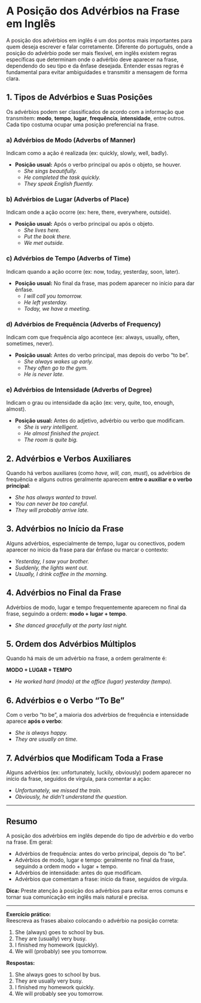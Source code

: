 # A Posição dos Advérbios na Frase em Inglês

A posição dos advérbios em inglês é um dos pontos mais importantes para quem deseja escrever e falar corretamente. Diferente do português, onde a posição do advérbio pode ser mais flexível, em inglês existem regras específicas que determinam onde o advérbio deve aparecer na frase, dependendo do seu tipo e da ênfase desejada. Entender essas regras é fundamental para evitar ambiguidades e transmitir a mensagem de forma clara.

## 1. Tipos de Advérbios e Suas Posições

Os advérbios podem ser classificados de acordo com a informação que transmitem: **modo**, **tempo**, **lugar**, **frequência**, **intensidade**, entre outros. Cada tipo costuma ocupar uma posição preferencial na frase.

### a) Advérbios de Modo (Adverbs of Manner)

Indicam como a ação é realizada (ex: quickly, slowly, well, badly).

- **Posição usual:** Após o verbo principal ou após o objeto, se houver.
  - *She sings beautifully.*
  - *He completed the task quickly.*
  - *They speak English fluently.*

### b) Advérbios de Lugar (Adverbs of Place)

Indicam onde a ação ocorre (ex: here, there, everywhere, outside).

- **Posição usual:** Após o verbo principal ou após o objeto.
  - *She lives here.*
  - *Put the book there.*
  - *We met outside.*

### c) Advérbios de Tempo (Adverbs of Time)

Indicam quando a ação ocorre (ex: now, today, yesterday, soon, later).

- **Posição usual:** No final da frase, mas podem aparecer no início para dar ênfase.
  - *I will call you tomorrow.*
  - *He left yesterday.*
  - *Today, we have a meeting.*

### d) Advérbios de Frequência (Adverbs of Frequency)

Indicam com que frequência algo acontece (ex: always, usually, often, sometimes, never).

- **Posição usual:** Antes do verbo principal, mas depois do verbo “to be”.
  - *She always wakes up early.*
  - *They often go to the gym.*
  - *He is never late.*

### e) Advérbios de Intensidade (Adverbs of Degree)

Indicam o grau ou intensidade da ação (ex: very, quite, too, enough, almost).

- **Posição usual:** Antes do adjetivo, advérbio ou verbo que modificam.
  - *She is very intelligent.*
  - *He almost finished the project.*
  - *The room is quite big.*

## 2. Advérbios e Verbos Auxiliares

Quando há verbos auxiliares (como *have, will, can, must*), os advérbios de frequência e alguns outros geralmente aparecem **entre o auxiliar e o verbo principal**:

- *She has always wanted to travel.*
- *You can never be too careful.*
- *They will probably arrive late.*

## 3. Advérbios no Início da Frase

Alguns advérbios, especialmente de tempo, lugar ou conectivos, podem aparecer no início da frase para dar ênfase ou marcar o contexto:

- *Yesterday, I saw your brother.*
- *Suddenly, the lights went out.*
- *Usually, I drink coffee in the morning.*

## 4. Advérbios no Final da Frase

Advérbios de modo, lugar e tempo frequentemente aparecem no final da frase, seguindo a ordem: **modo + lugar + tempo**.

- *She danced gracefully at the party last night.*

## 5. Ordem dos Advérbios Múltiplos

Quando há mais de um advérbio na frase, a ordem geralmente é:

**MODO + LUGAR + TEMPO**

- *He worked hard (modo) at the office (lugar) yesterday (tempo).*

## 6. Advérbios e o Verbo “To Be”

Com o verbo “to be”, a maioria dos advérbios de frequência e intensidade aparece **após o verbo**:

- *She is always happy.*
- *They are usually on time.*

## 7. Advérbios que Modificam Toda a Frase

Alguns advérbios (ex: unfortunately, luckily, obviously) podem aparecer no início da frase, seguidos de vírgula, para comentar a ação:

- *Unfortunately, we missed the train.*
- *Obviously, he didn’t understand the question.*

---

## Resumo

A posição dos advérbios em inglês depende do tipo de advérbio e do verbo na frase. Em geral:

- Advérbios de frequência: antes do verbo principal, depois do “to be”.
- Advérbios de modo, lugar e tempo: geralmente no final da frase, seguindo a ordem modo + lugar + tempo.
- Advérbios de intensidade: antes do que modificam.
- Advérbios que comentam a frase: início da frase, seguidos de vírgula.

**Dica:** Preste atenção à posição dos advérbios para evitar erros comuns e tornar sua comunicação em inglês mais natural e precisa.

---

**Exercício prático:**  
Reescreva as frases abaixo colocando o advérbio na posição correta:

1. She (always) goes to school by bus.  
2. They are (usually) very busy.  
3. I finished my homework (quickly).  
4. We will (probably) see you tomorrow.

**Respostas:**

1. She always goes to school by bus.
2. They are usually very busy.
3. I finished my homework quickly.
4. We will probably see you tomorrow.